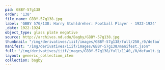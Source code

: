 ```yaml
---
pid: GBBY-57g138
order: '138'
file_name: GBBY-57g138.jpg
label: 'GBBY 57G/138: Harry Stuhldreher: Football Player - 1922-1924'
_date: 1922-1924
object_type: glass plate negative
source: http://archives.nd.edu/Bagby/GBBY-57g138.jpg
thumbnail: "/img/derivatives/iiif/images/GBBY-57g138/full/250,/0/default.jpg"
manifest: "/img/derivatives/iiif/images/GBBY-57g138/manifest.json"
full: "/img/derivatives/iiif/images/GBBY-57g138/full/1140,/0/default.jpg"
layout: generic_collection_item
collection: bagby
---
```

